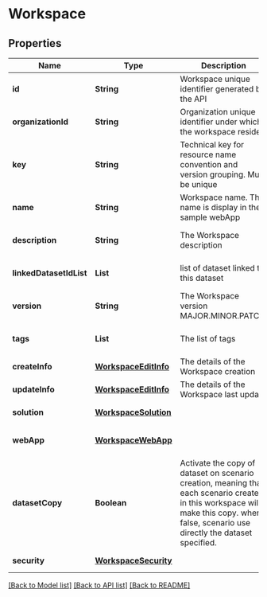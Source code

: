 # Workspace
## Properties

| Name | Type | Description | Notes |
|------------ | ------------- | ------------- | -------------|
| **id** | **String** | Workspace unique identifier generated by the API | [default to null] |
| **organizationId** | **String** | Organization unique identifier under which the workspace resides | [default to null] |
| **key** | **String** | Technical key for resource name convention and version grouping. Must be unique | [default to null] |
| **name** | **String** | Workspace name. This name is display in the sample webApp | [default to null] |
| **description** | **String** | The Workspace description | [optional] [default to null] |
| **linkedDatasetIdList** | **List** | list of dataset linked to this dataset | [optional] [default to null] |
| **version** | **String** | The Workspace version MAJOR.MINOR.PATCH. | [optional] [default to null] |
| **tags** | **List** | The list of tags | [optional] [default to null] |
| **createInfo** | [**WorkspaceEditInfo**](WorkspaceEditInfo.md) | The details of the Workspace creation | [default to null] |
| **updateInfo** | [**WorkspaceEditInfo**](WorkspaceEditInfo.md) | The details of the Workspace last update | [default to null] |
| **solution** | [**WorkspaceSolution**](WorkspaceSolution.md) |  | [default to null] |
| **webApp** | [**WorkspaceWebApp**](WorkspaceWebApp.md) |  | [optional] [default to null] |
| **datasetCopy** | **Boolean** | Activate the copy of dataset on scenario creation, meaning that each scenario created in this workspace will make this copy. when false, scenario use directly the dataset specified. | [optional] [default to true] |
| **security** | [**WorkspaceSecurity**](WorkspaceSecurity.md) |  | [default to null] |

[[Back to Model list]](../README.md#documentation-for-models) [[Back to API list]](../README.md#documentation-for-api-endpoints) [[Back to README]](../README.md)

